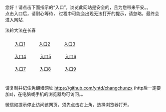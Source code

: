 您好！请点击下面指示的“入口”，浏览此网站是安全的，且为您带来平安。。 <br/>
点击入口后，请耐心等待， 过程中可能会出现无法打开的提示，请忽略，最终会进入网站. </br>

法轮大法在长春<br/>
<div style="padding:10px"><a style="margin:20px" target="_blank" href="https://d2nemcv0q7kxui.cloudfront.net/2Qpsp?pqseh" id="ccLink1" rel="nofollow">入口1</a> <a target="_blank" style="margin:20px" href="https://d16ikh7sew4j6y.cloudfront.net/2Qpsp?bavmxije" id="ccLink2" rel="nofollow">入口2</a> <a style="margin:20px" target="_blank" href="https://d3k1ud08cx8ppd.cloudfront.net/2Qpsp?jrqhou" id="ccLink3" rel="nofollow">入口3</a></div>

<div style="padding:10px" ><a style="margin:20px" target="_blank" href="https://d2nemcv0q7kxui.cloudfront.net/2Qpsp?pqseh" id="ccLink4" rel="nofollow">入口4</a> <a style="margin:20px" href="https://d16ikh7sew4j6y.cloudfront.net/2Qpsp?bavmxije" target="_blank" id="ccLink5" rel="nofollow">入口5</a> <a style="margin:20px" href="https://d3k1ud08cx8ppd.cloudfront.net/2Qpsp?jrqhou" target="_blank" id="ccLink6" rel="nofollow">入口6</a></div>

<div style="padding:10px"><a style="margin:20px" target="_blank" href="https://d2nemcv0q7kxui.cloudfront.net/2Qpsp?pqseh" id="ccLink7" rel="nofollow">入口7</a> <a style="margin:20px" href="https://d16ikh7sew4j6y.cloudfront.net/2Qpsp?bavmxije" target="_blank" id="ccLink8" rel="nofollow">入口8</a> <a style="margin:20px" target="_blank" href="https://d3k1ud08cx8ppd.cloudfront.net/2Qpsp?jrqhou" id="ccLink9" rel="nofollow">入口9</a></div>

<br/>



请复制并记住免翻墙网址 https://github.com/yntd/changchunzx (http后一定要加s)，在电脑或手机的浏览器均可访问。。<br/>

微信如提示停止访问该网页，须先点击右上角，选择浏览器打开。
